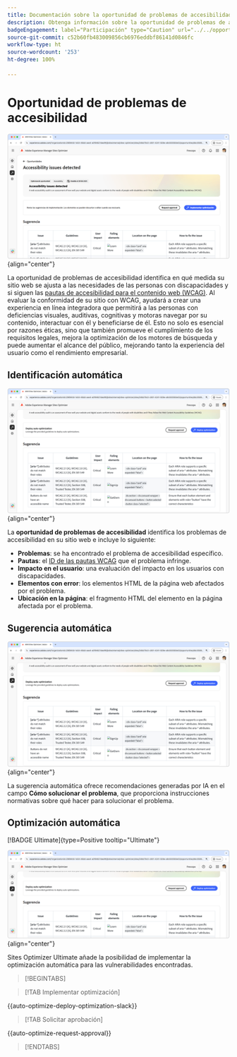 ```yaml
---
title: Documentación sobre la oportunidad de problemas de accesibilidad
description: Obtenga información sobre la oportunidad de problemas de accesibilidad y cómo utilizarla para aumentar la seguridad de en el sitio web.
badgeEngagement: label="Participación" type="Caution" url="../../opportunity-types/engagement.md" tooltip="Participación"
source-git-commit: c52b60fb483009856cb6976eddbf86141d0846fc
workflow-type: ht
source-wordcount: '253'
ht-degree: 100%

---
```



# Oportunidad de problemas de accesibilidad

![Oportunidad de problemas de accesibilidad](./assets/accessibility-issues/hero.png){align="center"}

La oportunidad de problemas de accesibilidad identifica en qué medida su sitio web se ajusta a las necesidades de las personas con discapacidades y si siguen las [pautas de accesibilidad para el contenido web (WCAG)](https://www.w3.org/TR/WCAG21/). Al evaluar la conformidad de su sitio con WCAG, ayudará a crear una experiencia en línea integradora que permitirá a las personas con deficiencias visuales, auditivas, cognitivas y motoras navegar por su contenido, interactuar con él y beneficiarse de él. Esto no solo es esencial por razones éticas, sino que también promueve el cumplimiento de los requisitos legales, mejora la optimización de los motores de búsqueda y puede aumentar el alcance del público, mejorando tanto la experiencia del usuario como el rendimiento empresarial.

## Identificación automática

![Identificación automática de los problemas de accesibilidad](./assets/accessibility-issues/auto-identify.png){align="center"}

La **oportunidad de problemas de accesibilidad** identifica los problemas de accesibilidad en su sitio web e incluye lo siguiente:

* **Problemas**: se ha encontrado el problema de accesibilidad específico.
* **Pautas**: el [ID de las pautas WCAG](https://www.w3.org/TR/WCAG21/) que el problema infringe.
* **Impacto en el usuario**: una evaluación del impacto en los usuarios con discapacidades.
* **Elementos con error**: los elementos HTML de la página web afectados por el problema.
* **Ubicación en la página**: el fragmento HTML del elemento en la página afectada por el problema.

## Sugerencia automática

![Sugerencia automática de problemas de accesibilidad](./assets/accessibility-issues/auto-suggest.png){align="center"}

La sugerencia automática ofrece recomendaciones generadas por IA en el campo **Cómo solucionar el problema**, que proporciona instrucciones normativas sobre qué hacer para solucionar el problema.

## Optimización automática

[!BADGE Ultimate]{type=Positive tooltip="Ultimate"}

![Optimización automática de los problemas de accesibilidad](./assets/accessibility-issues/auto-optimize.png){align="center"}

Sites Optimizer Ultimate añade la posibilidad de implementar la optimización automática para las vulnerabilidades encontradas.

>[!BEGINTABS]

>[!TAB Implementar optimización]

{{auto-optimize-deploy-optimization-slack}}

>[!TAB Solicitar aprobación]

{{auto-optimize-request-approval}}

>[!ENDTABS]
